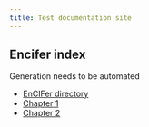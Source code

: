 ```yaml
---
title: Test documentation site
---
```


## Encifer index

Generation needs to be automated

* [EnCIFer directory](products/encifer/)
* [Chapter 1](products/encifer/encifer-01.md)
* [Chapter 2](products/encifer/encifer-02.md)
